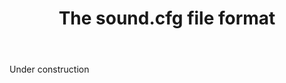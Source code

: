 ﻿---
title: "The **sound.cfg** file format"
linktitle: "The sound.cfg file"
weight: 7
---

Under construction
